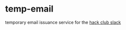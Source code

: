 # temp-email

temporary email issuance service for the [hack club slack](https://hackclub.com/slack)
